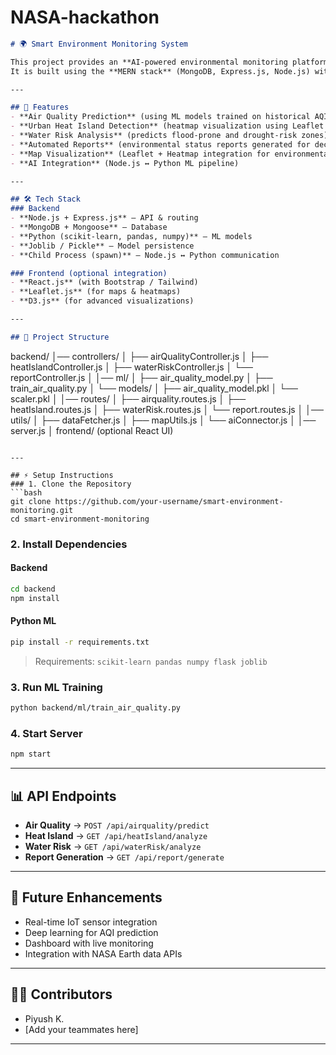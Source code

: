 # NASA-hackathon
```markdown
# 🌍 Smart Environment Monitoring System

This project provides an **AI-powered environmental monitoring platform** that predicts air quality, detects urban heat islands, and evaluates water risk zones using **machine learning, geospatial data, and visualization tools**.  
It is built using the **MERN stack** (MongoDB, Express.js, Node.js) with Python-based ML integration.

---

## 🚀 Features
- **Air Quality Prediction** (using ML models trained on historical AQI and pollutant data)
- **Urban Heat Island Detection** (heatmap visualization using Leaflet + geospatial data)
- **Water Risk Analysis** (predicts flood-prone and drought-risk zones)
- **Automated Reports** (environmental status reports generated for decision makers)
- **Map Visualization** (Leaflet + Heatmap integration for environmental insights)
- **AI Integration** (Node.js ↔ Python ML pipeline)

---

## 🛠️ Tech Stack
### Backend
- **Node.js + Express.js** – API & routing
- **MongoDB + Mongoose** – Database
- **Python (scikit-learn, pandas, numpy)** – ML models
- **Joblib / Pickle** – Model persistence
- **Child Process (spawn)** – Node.js ↔ Python communication

### Frontend (optional integration)
- **React.js** (with Bootstrap / Tailwind)
- **Leaflet.js** (for maps & heatmaps)
- **D3.js** (for advanced visualizations)

---

## 📂 Project Structure
```

backend/
│── controllers/
│   ├── airQualityController.js
│   ├── heatIslandController.js
│   ├── waterRiskController.js
│   └── reportController.js
│
│── ml/
│   ├── air_quality_model.py
│   ├── train_air_quality.py
│   └── models/
│       ├── air_quality_model.pkl
│       └── scaler.pkl
│
│── routes/
│   ├── airquality.routes.js
│   ├── heatIsland.routes.js
│   ├── waterRisk.routes.js
│   └── report.routes.js
│
│── utils/
│   ├── dataFetcher.js
│   ├── mapUtils.js
│   └── aiConnector.js
│
│── server.js
│
frontend/ (optional React UI)

````

---

## ⚡ Setup Instructions
### 1. Clone the Repository
```bash
git clone https://github.com/your-username/smart-environment-monitoring.git
cd smart-environment-monitoring
````

### 2. Install Dependencies

#### Backend

```bash
cd backend
npm install
```

#### Python ML

```bash
pip install -r requirements.txt
```

> Requirements: `scikit-learn pandas numpy flask joblib`

### 3. Run ML Training

```bash
python backend/ml/train_air_quality.py
```

### 4. Start Server

```bash
npm start
```

---

## 📊 API Endpoints

* **Air Quality** → `POST /api/airquality/predict`
* **Heat Island** → `GET /api/heatIsland/analyze`
* **Water Risk** → `GET /api/waterRisk/analyze`
* **Report Generation** → `GET /api/report/generate`

---

## 🌟 Future Enhancements

* Real-time IoT sensor integration
* Deep learning for AQI prediction
* Dashboard with live monitoring
* Integration with NASA Earth data APIs

---

## 👨‍💻 Contributors

* Piyush K.
* [Add your teammates here]

---

```
```
